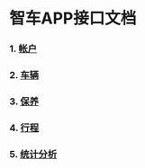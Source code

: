 # 智车APP接口文档
### 1. [帐户](1.account.md)
### 2. [车辆](2.vehicle.md)
### 3. [保养](3.care.md)
### 4. [行程](4.trip.md)
### 5. [统计分析](5.stat.md)
